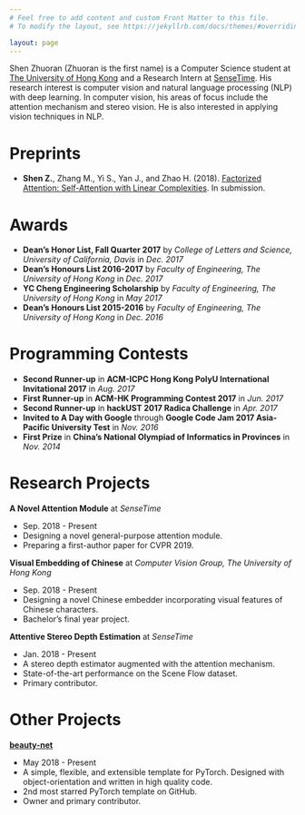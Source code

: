 ```yaml
---
# Feel free to add content and custom Front Matter to this file.
# To modify the layout, see https://jekyllrb.com/docs/themes/#overriding-theme-defaults

layout: page
---
```



Shen Zhuoran \(Zhuoran is the first name) is a Computer Science student at [The University of Hong Kong](https://www.cs.hku.hk/) and a Research Intern at [SenseTime](https://www.sensetime.com/). His research interest is computer vision and natural language processing (NLP) with deep learning. In computer vision, his areas of focus include the attention mechanism and stereo vision. He is also interested in applying vision techniques in NLP.

# Preprints

- **Shen Z.**, Zhang M., Yi S., Yan J., and Zhao H. (2018). [Factorized Attention: Self-Attention with Linear Complexities](https://arxiv.org/abs/1812.01243). In submission.

# Awards

- **Dean’s Honor List, Fall Quarter 2017** by *College of Letters and Science, University of California, Davis* in *Dec. 2017* 
- **Dean’s Honours List 2016-2017** by *Faculty of Engineering, The University of Hong Kong* in *Dec. 2017*
- **YC Cheng Engineering Scholarship** by *Faculty of Engineering, The University of Hong Kong* in *May 2017*
- **Dean’s Honours List 2015-2016** by *Faculty of Engineering, The University of Hong Kong* in *Dec. 2016*

# Programming Contests

- **Second Runner-up** in **ACM-ICPC Hong Kong PolyU International Invitational 2017** in *Aug. 2017*
- **First Runner-up** in **ACM-HK Programming Contest 2017** in *Jun. 2017*
- **Second Runner-up** in **hackUST 2017 Radica Challenge** in *Apr. 2017*
- **Invited to A Day with Google** through **Google Code Jam 2017 Asia-Pacific University Test** in *Nov. 2016*
- **First Prize** in **China’s National Olympiad of Informatics in Provinces** in *Nov. 2014*

# Research Projects

**A Novel Attention Module** at *SenseTime*

- Sep. 2018 - Present
- Designing a novel general-purpose attention module.
- Preparing a first-author paper for CVPR 2019.

**Visual Embedding of Chinese** at *Computer Vision Group, The University of Hong Kong*

- Sep. 2018 - Present
- Designing a novel Chinese embedder incorporating visual features of Chinese characters.
- Bachelor’s final year project.

**Attentive Stereo Depth Estimation** at *SenseTime*

- Jan. 2018 - Present
- A stereo depth estimator augmented with the attention mechanism.
- State-of-the-art performance on the Scene Flow dataset.
- Primary contributor.

# Other Projects

**[beauty-net](https://github.com/cms-flash/beauty-net)**

- May 2018 - Present
- A simple, flexible, and extensible template for PyTorch. Designed with object-orientation and written in high quality code.
- 2nd most starred PyTorch template on GitHub.
- Owner and primary contributor.

